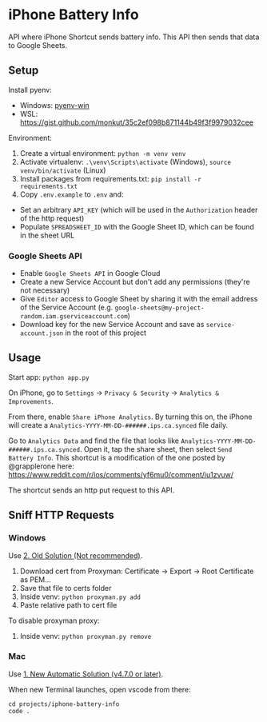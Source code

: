 # iPhone Battery Info

API where iPhone Shortcut sends battery info. This API then sends that data to Google Sheets.

## Setup

Install pyenv:

- Windows: [pyenv-win](https://github.com/pyenv-win/pyenv-win)
- WSL: https://gist.github.com/monkut/35c2ef098b871144b49f3f9979032cee

Environment:

1. Create a virtual environment: `python -m venv venv`
2. Activate virtualenv: `.\venv\Scripts\activate` (Windows), `source venv/bin/activate` (Linux)
3. Install packages from requirements.txt: `pip install -r requirements.txt`
4. Copy `.env.example` to `.env` and:

- Set an arbitrary `API_KEY` (which will be used in the `Authorization` header of the http request)
- Populate `SPREADSHEET_ID` with the Google Sheet ID, which can be found in the sheet URL

### Google Sheets API

- Enable `Google Sheets API` in Google Cloud
- Create a new Service Account but don't add any permissions (they're not necessary)
- Give `Editor` access to Google Sheet by sharing it with the email address of the Service Account (e.g. `google-sheets@my-project-random.iam.gserviceaccount.com`)
- Download key for the new Service Account and save as `service-account.json` in the root of this project

## Usage

Start app: `python app.py`

On iPhone, go to `Settings` -> `Privacy & Security` -> `Analytics & Improvements`.

From there, enable `Share iPhone Analytics`. By turning this on, the iPhone will create a `Analytics-YYYY-MM-DD-######.ips.ca.synced` file daily.

Go to `Analytics Data` and find the file that looks like `Analytics-YYYY-MM-DD-######.ips.ca.synced`. Open it, tap the share sheet, then select `Send Battery Info`. This shortcut is a modification of the one posted by @grapplerone here: https://www.reddit.com/r/ios/comments/yf6mu0/comment/iu1zvuw/

The shortcut sends an http put request to this API.

## Sniff HTTP Requests

### Windows

Use [2. Old Solution (Not recommended)](https://docs.proxyman.io/debug-devices/python#2.-old-solution-not-recommended).

1. Download cert from Proxyman: Certificate -> Export -> Root Certificate as PEM...
2. Save that file to certs folder
3. Inside venv: `python proxyman.py add`
4. Paste relative path to cert file

To disable proxyman proxy:

1. Inside venv: `python proxyman.py remove`

### Mac

Use [1. New Automatic Solution (v4.7.0 or later)](https://docs.proxyman.io/debug-devices/python#1.-new-automatic-solution-v4.7.0-or-later).

When new Terminal launches, open vscode from there:

```
cd projects/iphone-battery-info
code .
```
